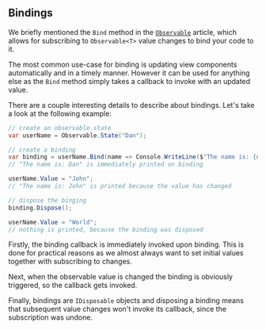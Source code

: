 ## Bindings

We briefly mentioned the `Bind` method in the [`Observable`](observable.md) article, which allows for subscribing to `Observable<T>` value changes to bind your code to it.

The most common use-case for binding is updating view components automatically and in a timely manner. However it can be used for anything else as the `Bind` method simply takes a callback to invoke with an updated value.

There are a couple interesting details to describe about bindings. Let's take a look at the following example:

```cs
// create an observable state
var userName = Observable.State("Dan");

// create a binding
var binding = userName.Bind(name => Console.WriteLine($"The name is: {name}"));
// "The name is: Dan" is immediately printed on binding

userName.Value = "John";
// "The name is: John" is printed because the value has changed

// dispose the binging
binding.Dispose();

userName.Value = "World";
// nothing is printed, because the binding was disposed
```

Firstly, the binding callback is immediately invoked upon binding. This is done for practical reasons as we almost always want to set initial values together with subscribing to changes.

Next, when the observable value is changed the binding is obviously triggered, so the callback gets invoked.

Finally, bindings are `IDisposable` objects and disposing a binding means that subsequent value changes won't invoke its callback, since the subscription was undone.
